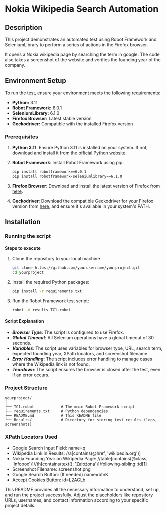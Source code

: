 # Nokia Wikipedia Search Automation

## Description
This project demonstrates an automated test using Robot Framework and SeleniumLibrary to perform a series of actions in the Firefox browser.

It opens a Nokia wikipedia page by searching the term in google. The code also takes a screenshot of the website and verifies the founding year of the company.

## Environment Setup

To run the test, ensure your environment meets the following requirements:

- **Python:** 3.11
- **Robot Framework:** 6.0.1
- **SeleniumLibrary:** 6.1.0
- **Firefox Browser:** Latest stable version
- **Geckodriver:** Compatible with the installed Firefox version

### Prerequisites

1. **Python 3.11**: Ensure Python 3.11 is installed on your system. If not, download and install it from the [official Python website](https://www.python.org/downloads/).

2. **Robot Framework**: Install Robot Framework using pip:
   ```bash
   pip install robotframework==6.0.1
   pip install robotframework-seleniumlibrary==6.1.0

3. **Firefox Browser**: Download and install the latest version of Firefox from [here](https://www.mozilla.org/en-US/firefox/new).

4. **Geckodriver**: Download the compatible Geckodriver for your Firefox version from [here](https://github.com/mozilla/geckodriver/releases), and ensure it's available in your system's PATH.
## Installation

### Running the script

#### Steps to execute

1. Clone the repository to your local machine
    ```bash
    git clone https://github.com/yourusername/yourproject.git
    cd yourproject

2. Install the required Python packages:
    ```bash
    pip install -r requirements.txt

3. Run the Robot Framework test script:
   ```bash
   robot -d results TC1.robot

#### Script Explanation
- ***Browser Type***: The script is configured to use Firefox.
- ***Global Timeout***: All Selenium operations have a global timeout of 30 seconds.
- ***Variables***: The script uses variables for browser type, URL, search term, expected founding year, XPath locators, and screenshot filename.
- ***Error Handling***: The script includes error handling to manage cases where the Wikipedia link is not found.
- ***Teardown***: The script ensures the browser is closed after the test, even if an error occurs.

###  Project Structure
    yourproject/
    │
    ├── TC1.robot            # The main Robot Framework script
    ├── requirements.txt     # Python dependencies
    ├── README.md            # This README file
    └── Results/             # Directory for storing test results (logs, screenshots)

### XPath Locators Used
- Google Search Input Field: name=q
- Wikipedia Link in Results: //a[contains(@href, 'wikipedia.org')]
- Nokia Founding Year on Wikipedia Page: //table[contains(@class, 'infobox')]//th[contains(text(), 'Założona')]/following-sibling::td[1]
- Screenshot Filename: screenshot.png
- Google Search Button: (If needed) name=btnK
- Accept Cookies Button: id=L2AGLb

This README provides all the necessary information to understand, set up, and run the project successfully. Adjust the placeholders like repository URLs, usernames, and contact information according to your specific project details.






